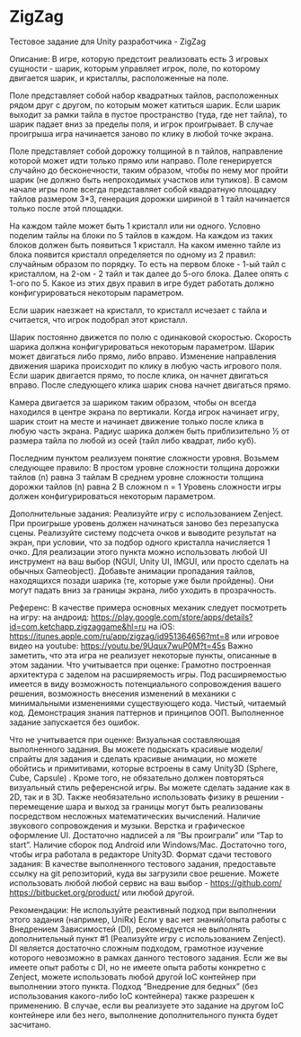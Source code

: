 # ZigZag

Тестовое задание для Unity разработчика - ZigZag

Описание:
В игре, которую предстоит реализовать есть 3 игровых сущности - шарик, которым управляет игрок, поле, по которому двигается шарик, и кристаллы, расположенные на поле. 

Поле представляет собой набор квадратных тайлов, расположенных рядом друг с другом, по которым может катиться шарик. Если шарик выходит за рамки тайла в пустое пространство (туда, где нет тайла), то  шарик падает вниз за пределы поля, и игрок проигрывает. В случае проигрыша игра начинается заново по клику в любой точке экрана. 

Поле представляет собой дорожку толщиной в n тайлов, направление которой может идти только прямо или направо. Поле генерируется случайно до бесконечности, таким образом, чтобы по нему мог пройти шарик (не должно быть непроходимых участков или тупиков). В самом начале игры поле всегда представляет собой квадратную площадку тайлов размером 3*3, генерация дорожки шириной в 1 тайл начинается только после этой площадки.

На каждом тайле может быть 1 кристалл или ни одного. Условно поделим тайлы на блоки по 5 тайлов в каждом. На каждом из таких блоков должен быть появиться 1 кристалл. На каком именно тайле из блока появится кристалл определяется по одному из 2 правил:
случайным образом
по порядку. То есть на первом блоке - 1-ый тайл с кристаллом, на 2-ом - 2 тайл и так далее до 5-ого блока. Далее опять с 1-ого по 5.
Какое из этих двух правил в игре будет работать должно конфигурироваться некоторым параметром.

Если шарик наезжает на кристалл, то кристалл исчезает с тайла и считается, что игрок подобрал этот кристалл.

Шарик постоянно движется по полю с одинаковой скоростью. Скорость шарика должна конфигурироваться некоторым параметром. Шарик может двигаться либо прямо, либо вправо. Изменение направления движения шарика происходит по клику в любую часть игрового поля. Если шарик двигается прямо, то после клика, он начнет двигаться вправо. После следующего клика шарик снова начнет двигаться прямо. 

Камера двигается за шариком таким образом, чтобы он всегда находился в центре экрана по вертикали. Когда игрок начинает игру, шарик стоит на месте и начинает движение только после клика в любую часть экрана. Радиус шарика должен быть приблизительно ½ от размера тайла по любой из осей (тайл либо квадрат, либо куб). 

Последним пунктом реализуем понятие сложности уровня. Возьмем следующее правило:
В простом уровне сложности толщина дорожки тайлов (n)  равна 3 тайлам
В среднем уровне сложности толщина дорожки тайлов (n) равна 2
В сложном n = 1
Уровень сложности игры должен конфигурироваться некоторым параметром.

Дополнительные задания:
Реализуйте игру с использованием Zenject.
При проигрыше уровень должен начинаться заново без перезапуска сцены.
Реализуйте систему подсчета очков и выводите результат на экран, при условии, что за подбор одного кристалла начисляется 1 очко. Для реализации этого пункта можно использовать любой UI инструмент на ваш выбор (NGUI, Unity UI, IMGUI,  или просто сделать на обычных Gameobject).
Добавьте анимации пропадания тайлов, находящихся позади шарика (те, которые уже были пройдены). Они могут падать вниз за границы экрана, либо уходить в прозрачность.

Референс:
В качестве примера основных механик следует посмотреть на игру:
на андроид: https://play.google.com/store/apps/details?id=com.ketchapp.zigzaggame&hl=ru
на iOS: https://itunes.apple.com/ru/app/zigzag/id951364656?mt=8
или игровое видео на youtube: https://youtu.be/9Uqux7wuP0M?t=45s
Важно заметить, что эта игра не реализует некоторые пункты, описанные в этом задании. 
Что учитывается при оценке:
Грамотно построенная архитектура с заделом на расширяемость игры. Под расширяемостью имеется в виду возможность потенциального сопровождения вашего решения, возможность внесения изменений в механики с минимальными изменениями существующего кода.
Чистый, читаемый код.
Демонстрация знания паттернов и принципов ООП.
Выполненное задание запускается без ошибок.

Что не учитывается при оценке:
Визуальная составляющая выполненного задания. Вы можете подыскать красивые модели/спрайты для задания и сделать красивые анимации, но можете обойтись и примитивами, которые встроены в саму Unity3D (Sphere, Cube, Capsule) .
Кроме того, не обязательно должен повторяться визуальный стиль референсной игры. Вы можете сделать задание как в 2D, так и в 3D. Также необязательно использовать физику в решении - перемещение шара и выход за границы могут быть реализованы посредством несложных математических вычислений.
Наличие звукового сопровождения и музыки.
Верстка и графическое оформление UI. Достаточно надписей а ля “Вы проиграли” или “Tap to start”. 
Наличие сборок под Android или Windows/Mac. Достаточно того, чтобы игра работала в редакторе Unity3D.
Формат сдачи тестового задания:
В качестве выполненного тестового задания, предоставьте ссылку на git репозиторий, куда вы загрузили свое решение. Можете использовать любой любой сервис на ваш выбор - https://github.com/ https://bitbucket.org/product/ или любой другой.

Рекомендации:
Не используйте реактивный подход при выполнении этого задания (например, UniRx)
Если у вас нет знаний/опыта работы с Внедрением Зависимостей (DI), рекомендуется не выполнять дополнительный пункт #1 (Реализуйте игру с использованием Zenject). DI является достаточно сложным подходом, грамотное изучение которого невозможно в рамках данного тестового задания. Если же вы имеете опыт работы с DI, но не имеете опыта работы конкретно с Zenject, можете использовать любой другой IoC контейнер при выполнении этого пункта. Подход “Внедрение для бедных” (без использования какого-либо IoC контейнера) также разрешен к применению. В случае, если вы реализуете это задание на другом IoC контейнере или без него, выполнение дополнительного пункта будет засчитано.
